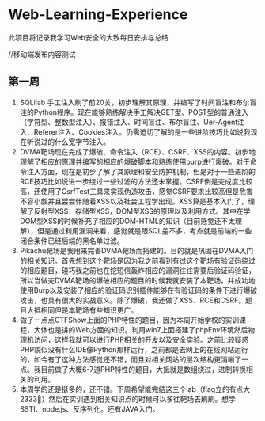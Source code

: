 # Web-Learning-Experience
此项目将记录我学习Web安全的大致每日安排与总结

//移动端发布内容测试

## 第一周 
1. SQLilab 手工注入刷了前20关，初步理解其原理，并编写了时间盲注和布尔盲注的Python程序。现在能够熟练解决手工解决GET型、POST型的普通注入（字符型、整数型注入）、报错注入、时间盲注、布尔盲注、Uer-Agent注入、Referer注入、Cookies注入。仍需迫切了解的是一些进阶技巧比如说我现在听说过的什么宽字节注入。
2. DVMA靶场现在完成了爆破、命令注入（RCE）、CSRF、XSS的内容。初步地理解了相应的原理并编写的相应的爆破脚本和熟练使用burp进行爆破。对于命令注入方面，现在是初步了解了其原理和安全防护机制，但是对于一些进阶的RCE技巧比如说进一步绕过一些过滤的方法还未掌握。CSRF倒是完成度比较高，还使用了CsrfTest工具来实现伪造攻击，感觉CSRF要求比较高但是危害不容小觑并且尝尝伴随着XSS以及社会工程学出现。XSS算是基本入门了，理解了反射型XSS，存储型XSS，DOM型XSS的原理以及利用方式。其中在学DOM型XSS的时候补充了相应的DOM-HTML的知识（目前感觉还不太理解），但是通过利用漏洞来看，感觉就是跟SQL差不多，考点就是前端的一些闭合条件已经后端的黑名单过滤。
3. Pikachu靶场是我用来完善DVMA靶场而搭建的。目的就是巩固在DVMA入门的相关知识。首先想到这个靶场是因为我之前看到有过这个靶场有验证码绕过的相应题目，碰巧我之前也在挖短信轰炸相应的漏洞往往需要后验证码验证，所以当做完DVMA靶场的爆破相应的题目的时候我就安装了本靶场，并成功地使用Burp以及安装了相应的验证码识别插件能够在有验证码的条件下进行爆破攻击，也具有很大的实战意义。除了爆破，我还做了XSS、RCE和CSRF。题目大抵相同但是本靶场有些知识更广。
4. 做了一点点CTFShow上面的PHP特性的题目，因为本周开始学校的实训课程，大体也是讲的Web方面的知识。利用win7上面搭建了phpEnv环境然后物理机访问，这样我就可以进行PHP相关的开发以及安全实验。之前比较疑惑PHP貌似没有什么IDE像Python那样运行，之前都是去网上的在线网站运行的，如今有了这种方法感觉还不错，而且对相关网站的层次结构更清晰了一点。我目前做了大概6-7道PHP特性的题目，大抵就是数组绕过，进制转换相关的利用。
5. 本周学的还是挺多的，还不错。下周希望能完结这三个lab（flag立的有点大2333🤡）然后在实训遇到相关知识点的时候可以多往靶场去刷刷。想学SSTI、node.js、反序列化。还有JAVA入门。